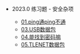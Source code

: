 * 2023.0 练习题 - 安全杂项

  * [01.ping通ping不通](practice/2023.0/misc/01.md)
  * [03.USB数据包](practice/2023.0/misc/03.md)
  * [04.能找到密码嘛](practice/2023.0/misc/04.md)
  * [05.TLENET数据包](practice/2023.0/misc/05.md)
